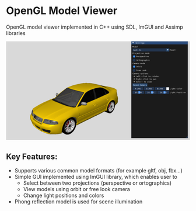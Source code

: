 # OpenGL Model Viewer
OpenGL model viewer implemented in C++ using SDL, ImGUI and Assimp libraries

![Model Viewer GUI](/modelviewer_GUI.png)
## Key Features:
- Supports various common model formats (for example gltf, obj, fbx...)
- Simple GUI implemented using ImGUI library, which enables user to
  - Select between two projections (perspective or ortographics)
  - View models using orbit or free look camera
  - Change light positions and colors
- Phong reflection model is used for scene illumination

